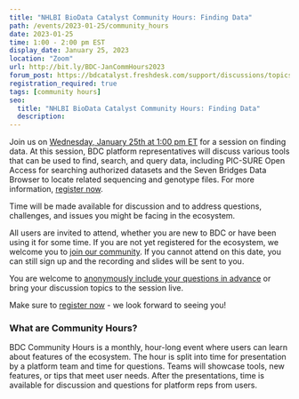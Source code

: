 ```yaml
---
title: "NHLBI BioData Catalyst Community Hours: Finding Data"
path: /events/2023-01-25/community_hours
date: 2023-01-25
time: 1:00 - 2:00 pm EST
display_date: January 25, 2023
location: "Zoom"
url: http://bit.ly/BDC-JanCommHours2023
forum_post: https://bdcatalyst.freshdesk.com/support/discussions/topics/60000407340
registration_required: true
tags: [community hours]
seo:
  title: "NHLBI BioData Catalyst Community Hours: Finding Data"
  description:
---
```


Join us on [Wednesday, January 25th at 1:00 pm ET](http://bit.ly/BDC-JanCommHours2023) for a session on finding data. At this session, BDC platform representatives will discuss various tools that can be used to find, search, and query data, including PIC-SURE Open Access for searching authorized datasets and the Seven Bridges Data Browser to locate related sequencing and genotype files. For more information, [register now](http://bit.ly/BDC-JanCommHours2023).

Time will be made available for discussion and to address questions, challenges, and issues you might be facing in the ecosystem.

All users are invited to attend, whether you are new to BDC or have been using it for some time. If you are not yet registered for the ecosystem, we welcome you to [join our community](https://biodatacatalyst.nhlbi.nih.gov/contact/ecosystem/). If you cannot attend on this date, you can still sign up and the recording and slides will be sent to you.

You are welcome to [anonymously include your questions in advance](https://forms.gle/iPifJTM5q2eeKa7UA) or bring your discussion topics to the session live.

Make sure to [register now](http://bit.ly/BDC-JanCommHours2023) - we look forward to seeing you!

### What are Community Hours?

BDC Community Hours is a monthly, hour-long event where users can learn about features of the ecosystem. The hour is split into time for presentation by a platform team and time for questions. Teams will showcase tools, new features, or tips that meet user needs. After the presentations, time is available for discussion and questions for platform reps from users.